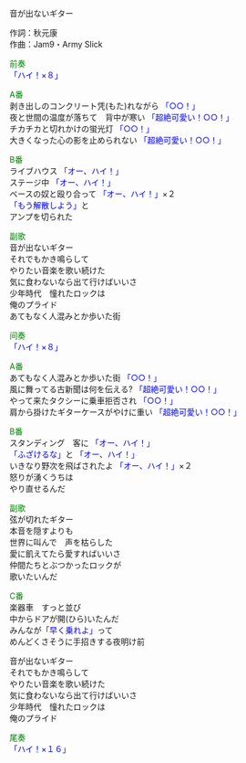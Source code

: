 音が出ないギター  
  
作詞：秋元康  
作曲：Jam9・Army Slick  
  
<font color=green>前奏</font>  
<font color=blue>「ハイ！×８」</font>   
  
<font color=green>A番</font>  
剥き出しのコンクリート凭(もた)れながら <font color=blue>「○○！」</font>   
夜と世間の温度が落ちて　背中が寒い <font color=blue>「超絶可愛い！○○！」</font>   
チカチカと切れかけの蛍光灯 <font color=blue>「○○！」</font>   
大きくなった心の影を止められない <font color=blue>「超絶可愛い！○○！」</font>   
  
<font color=green>B番</font>  
ライブハウス <font color=blue>「オー、ハイ！」</font>  
ステージ中 <font color=blue>「オー、ハイ！」</font>  
ベースの奴と殴り合って <font color=blue>「オー、ハイ！」</font>×２   
<font color=blue>「もう解散しよう」</font>と  
アンプを切られた  
  
<font color=green>副歌</font>  
音が出ないギター  
それでもかき鳴らして  
やりたい音楽を歌い続けた  
気に食わないなら出て行けばいいさ  
少年時代　憧れたロックは  
俺のプライド  
あてもなく人混みとか歩いた街  
  
<font color=green>间奏</font>  
<font color=blue>「ハイ！×８」</font>   
  
<font color=green>A番</font>  
あてもなく人混みとか歩いた街 <font color=blue>「○○！」</font>   
風に舞ってる古新聞は何を伝える? <font color=blue>「超絶可愛い！○○！」</font>   
やって来たタクシーに乗車拒否され <font color=blue>「○○！」</font>   
肩から掛けたギターケースがやけに重い <font color=blue>「超絶可愛い！○○！」</font>   
  
<font color=green>B番</font>  
スタンディング　客に <font color=blue>「オー、ハイ！」</font>  
<font color=blue>「ふざけるな」</font>と <font color=blue>「オー、ハイ！」</font>  
いきなり野次を飛ばされたよ <font color=blue>「オー、ハイ！」</font>×２   
怒りが湧くうちは  
やり直せるんだ  
  
<font color=green>副歌</font>  
弦が切れたギター  
本音を隠すよりも  
世界に叫んで　声を枯らした  
愛に飢えてたら愛すればいいさ  
仲間たちとぶつかったロックが  
歌いたいんだ  
  
<font color=green>C番</font>  
楽器車　すっと並び  
中からドアが開(ひら)いたんだ  
みんなが<font color=blue>「早く乗れよ」</font>って  
めんどくさそうに手招きする夜明け前  
  
音が出ないギター  
それでもかき鳴らして  
やりたい音楽を歌い続けた  
気に食わないなら出て行けばいいさ  
少年時代　憧れたロックは  
俺のプライド  
  
<font color=green>尾奏</font>  
<font color=blue>「ハイ！×１６」</font>  
